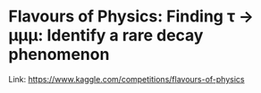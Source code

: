 # Flavours of Physics: Finding τ → μμμ: Identify a rare decay phenomenon

Link: <https://www.kaggle.com/competitions/flavours-of-physics>
